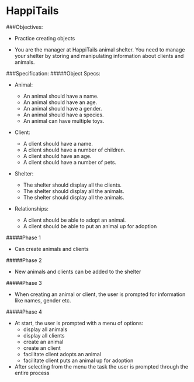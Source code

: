 # HappiTails

###Objectives:
- Practice creating objects

- You are the manager at HappiTails animal shelter. You need to manage your
shelter by storing and manipulating information about clients and animals.

###Specification:
#####Object Specs:
- Animal:
	- An animal should have a name.
	- An animal should have an age.
	- An animal should have a gender.
	- An animal should have a species.
	- An animal can have multiple toys.

- Client:
	- A client should have a name.
	- A client should have a number of children.
	- A client should have an age.
	- A client should have a number of pets.

- Shelter:
	- The shelter should display all the clients.
	- The shelter should display all the animals.
	- The shelter should display all the animals.

- Relationships:
	- A client should be able to adopt an animal.
	- A client should be able to put an animal up for adoption

#####Phase 1
- Can create animals and clients

#####Phase 2
- New animals and clients can be added to the shelter

#####Phase 3
- When creating an animal or client, the user is prompted for information like names, gender etc.

#####Phase 4
- At start, the user is prompted with a menu of options:
    - display all animals
    - display all clients
    - create an animal
    - create an client
    - facilitate client adopts an animal
    - facilitate client puts an animal up for adoption
- After selecting from the menu the task the user is prompted through the entire process
